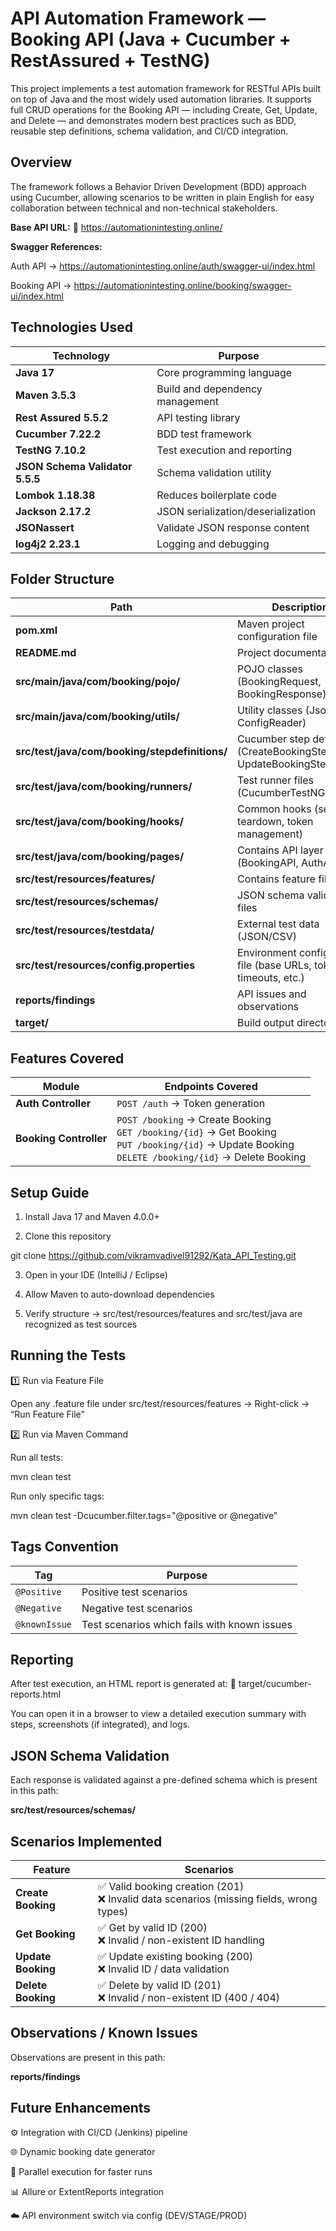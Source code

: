 # API Automation Framework — Booking API (Java + Cucumber + RestAssured + TestNG)

This project implements a test automation framework for RESTful APIs built on top of Java and the most widely used automation libraries.
It supports full CRUD operations for the Booking API — including Create, Get, Update, and Delete — and demonstrates modern best practices such as BDD, reusable step definitions, schema validation, and CI/CD integration.

## Overview

The framework follows a Behavior Driven Development (BDD) approach using Cucumber, allowing scenarios to be written in plain English for easy collaboration between technical and non-technical stakeholders.

**Base API URL:**
🔗 https://automationintesting.online/

**Swagger References:**

Auth API → https://automationintesting.online/auth/swagger-ui/index.html

Booking API → https://automationintesting.online/booking/swagger-ui/index.html

## Technologies Used

| Technology                      | Purpose                            |
|---------------------------------|------------------------------------|
| **Java 17**                     | Core programming language          |
| **Maven 3.5.3**                 | Build and dependency management    |
| **Rest Assured 5.5.2**          | API testing library                |
| **Cucumber 7.22.2**             | BDD test framework                 |
| **TestNG 7.10.2**               | Test execution and reporting       |
| **JSON Schema Validator 5.5.5** | Schema validation utility          |
| **Lombok 1.18.38**              | Reduces boilerplate code           |
| **Jackson 2.17.2**              | JSON serialization/deserialization |
| **JSONassert**                  | Validate JSON response content     |
| **log4j2 2.23.1**               | Logging and debugging              |

## Folder Structure
| Path                                           | Description                                                        |
|------------------------------------------------|--------------------------------------------------------------------|
| **pom.xml**                                    | Maven project configuration file                                   |
| **README.md**                                  | Project documentation                                              |
| **src/main/java/com/booking/pojo/**            | POJO classes (BookingRequest, BookingResponse)                     |
| **src/main/java/com/booking/utils/**           | Utility classes (JsonUtils, ConfigReader)                          |
| **src/test/java/com/booking/stepdefinitions/** | Cucumber step definitions (CreateBookingSteps, UpdateBookingSteps) |
| **src/test/java/com/booking/runners/**         | Test runner files (CucumberTestNGRunner)                           |
| **src/test/java/com/booking/hooks/**           | Common hooks (setup, teardown, token management)                   |
| **src/test/java/com/booking/pages/**           | Contains API layer (BookingAPI, AuthAPI)                           |
| **src/test/resources/features/**               | Contains feature files                                             |
| **src/test/resources/schemas/**                | JSON schema validation files                                       |
| **src/test/resources/testdata/**               | External test data (JSON/CSV)                                      |
| **src/test/resources/config.properties**       | Environment configuration file (base URLs, tokens, timeouts, etc.) |
| **reports/findings**                           | API issues and observations                                        |
| **target/**                                    | Build output directory                                             |

## Features Covered
| Module                 | Endpoints Covered                                                                                                                                        |
| ---------------------- | -------------------------------------------------------------------------------------------------------------------------------------------------------- |
| **Auth Controller**    | `POST /auth` → Token generation                                                                                                                          |
| **Booking Controller** | `POST /booking` → Create Booking<br>`GET /booking/{id}` → Get Booking<br>`PUT /booking/{id}` → Update Booking<br>`DELETE /booking/{id}` → Delete Booking |

## Setup Guide

1. Install Java 17 and Maven 4.0.0+

2. Clone this repository

git clone https://github.com/vikramvadivel91292/Kata_API_Testing.git

3. Open in your IDE (IntelliJ / Eclipse)

4. Allow Maven to auto-download dependencies

5. Verify structure → src/test/resources/features and src/test/java are recognized as test sources

## Running the Tests

1️⃣ Run via Feature File

Open any .feature file under src/test/resources/features
→ Right-click → “Run Feature File”

2️⃣ Run via Maven Command

Run all tests:

mvn clean test

Run only specific tags:

mvn clean test -Dcucumber.filter.tags="@positive or @negative"

## Tags Convention

| Tag                                            | Purpose                                      |
|------------------------------------------------|----------------------------------------------|
| `@Positive`                                    | Positive test scenarios                      |
| `@Negative`                                    | Negative test scenarios                      |
| `@knownIssue`                                  | Test scenarios which fails with known issues |

## Reporting

After test execution, an HTML report is generated at:
📄 target/cucumber-reports.html

You can open it in a browser to view a detailed execution summary with steps, screenshots (if integrated), and logs.

## JSON Schema Validation

Each response is validated against a pre-defined schema which is present in this path:

**src/test/resources/schemas/**

## Scenarios Implemented
| Feature            | Scenarios                                                                                |
| ------------------ | ---------------------------------------------------------------------------------------- |
| **Create Booking** | ✅ Valid booking creation (201)<br>❌ Invalid data scenarios (missing fields, wrong types) |
| **Get Booking**    | ✅ Get by valid ID (200)<br>❌ Invalid / non-existent ID handling                          |
| **Update Booking** | ✅ Update existing booking (200)<br>❌ Invalid ID / data validation                        |
| **Delete Booking** | ✅ Delete by valid ID (201)<br>❌ Invalid / non-existent ID (400 / 404)                    |

## Observations / Known Issues

Observations are present in this path:

**reports/findings**

## Future Enhancements

⚙️ Integration with CI/CD (Jenkins) pipeline

🌐 Dynamic booking date generator

🧩 Parallel execution for faster runs

📊 Allure or ExtentReports integration

☁️ API environment switch via config (DEV/STAGE/PROD)
